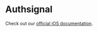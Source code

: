# Authsignal

Check out our [official iOS documentation](https://docs.authsignal.com/quickstarts/ios).
